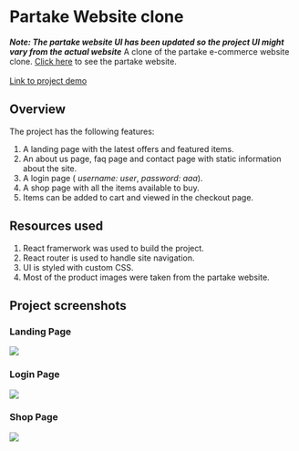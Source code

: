 # Partake Website clone
***Note: The partake website UI has been updated so the project UI might vary from the actual website***
A clone of the partake e-commerce website clone. [Click here](https://partakefoods.com/) to see the partake website. 
<br/>
<br/>
[Link to project demo](https://partake-clone.netlify.app/)
## Overview
The project has the following features:
1. A landing page with the latest offers and featured items.
2. An about us page, faq page and contact page with static information about the site.
3. A login page ( *username: user*, *password: aaa*).
4. A shop page with all the items available to buy.
5. Items can be added to cart and viewed in the checkout page.

## Resources used
1. React framerwork was used to build the project.
2. React router is used to handle site navigation.
3. UI is styled with custom CSS.
4. Most of the product images were taken from the partake website.

## Project screenshots

### Landing Page
![](partake_home.png)

### Login Page
![](partake_login.png)

### Shop Page
![](partake_shop.png)

